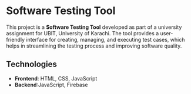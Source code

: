 <h1>Software Testing Tool</h1>
<p>This project is a <strong>Software Testing Tool</strong> developed as part of a university assignment for UBIT, University of Karachi. The tool provides a user-friendly interface for creating, managing, and executing test cases, which helps in streamlining the testing process and improving software quality.</p>

<h2>Technologies</h2>
<ul>
    <li><strong>Frontend</strong>: HTML, CSS, JavaScript</li>
    <li><strong>Backend</strong>:JavaScript, Firebase</li>
</ul>


</body>
</html>
